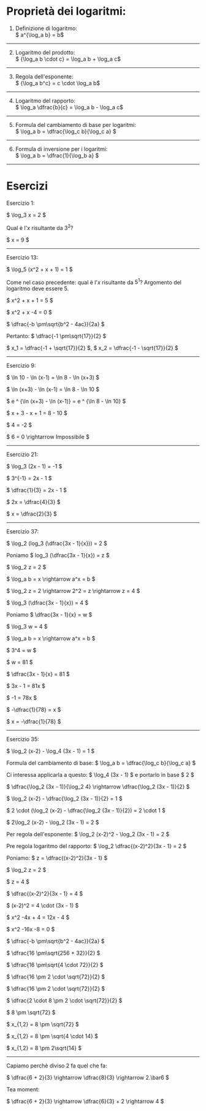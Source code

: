 <h1>Proprietà dei logaritmi:</h1>

1) Definizione di logaritmo: \
$ a^{\log_a b} = b$
---
2) Logaritmo del prodotto: \
$ {\log_a b \cdot c} = \log_a b + \log_a c$
---
3) Regola dell'esponente: \
$ {\log_a b^c} = c \cdot \log_a b$
---
4) Logaritmo del rapporto: \
$ \log_a \dfrac{b}{c} = \log_a b - \log_a c$
---
5) Formula del cambiamento di base per logaritmi: \
$ \log_a b = \dfrac{\log_c b}{\log_c a} $
---
6) Formula di inversione per i logaritmi: \
$ \log_a b = \dfrac{1}{\log_b a} $
---

<h1>Esercizi</h1>

Esercizio 1:

$ \log_3 x = 2 $

Qual è l'$x$ risultante da $3^2$?

$ x = 9 $

---

Esercizio 13:

$ \log_5 (x^2 + x + 1) = 1 $

Come nel caso precedente: qual è l'$x$ risultante da $5^1$? Argomento del logaritmo deve essere 5.

$ x^2 + x + 1 = 5 $

$ x^2 + x -4 = 0 $

$ \dfrac{-b \pm\sqrt{b^2 - 4ac}}{2a} $

Pertanto: $ \dfrac{-1 \pm\sqrt{17}}{2} $

$ x_1 = \dfrac{-1 + \sqrt{17}}{2} $, 
$ x_2 = \dfrac{-1 - \sqrt{17}}{2} $

---

Esercizio 9:

$ \ln 10 - \ln (x-1) = \ln 8 - \ln (x+3) $

$ \ln (x+3) - \ln (x-1) = \ln 8 - \ln 10 $

$ e ^ {\ln (x+3) - \ln (x-1)} = e ^ {\ln 8 - \ln 10} $

$ x + 3 - x + 1 =  8 - 10 $

$ 4 = -2 $ 

$ 6 = 0 \rightarrow Impossibile $ 

---

Esercizio 21:

$ \log_3 (2x - 1) = -1 $ 

$ 3^{-1} = 2x - 1 $ 

$ \dfrac{1}{3} = 2x - 1 $ 

$ 2x = \dfrac{4}{3} $ 

$ x = \dfrac{2}{3} $ 

---

Esercizio 37:

$ \log_2 (log_3 (\dfrac{3x - 1}{x})) = 2 $ 

Poniamo $ log_3 (\dfrac{3x - 1}{x}) = z $ 

$ \log_2 z = 2 $ 

$ \log_a b = x \rightarrow a^x = b $ 

$ \log_2 z = 2 \rightarrow 2^2 = z \rightarrow z = 4 $ 

$ \log_3 (\dfrac{3x - 1}{x}) = 4 $ 

Poniamo $ \dfrac{3x - 1}{x} = w $ 

$ \log_3 w = 4 $ 

$ \log_a b = x \rightarrow a^x = b $ 

$ 3^4 = w $ 

$ w = 81 $ 

$ \dfrac{3x - 1}{x} = 81 $ 

$ 3x - 1 = 81x $ 

$ -1 = 78x $ 

$ -\dfrac{1}{78} = x $ 

$ x = -\dfrac{1}{78} $

---

Esercizio 35:

$ \log_2 (x-2) - \log_4 (3x - 1) = 1 $

Formula del cambiamento di base: $ \log_a b = \dfrac{\log_c b}{\log_c a} $ 

Ci interessa applicarla a questo: $ \log_4 (3x - 1) $ e portarlo in base $ 2 $

$ \dfrac{\log_2 (3x - 1)}{\log_2 4} \rightarrow \dfrac{\log_2 (3x - 1)}{2} $

$ \log_2 (x-2) - \dfrac{\log_2 (3x - 1)}{2} = 1 $

$ 2 \cdot (\log_2 (x-2) - \dfrac{\log_2 (3x - 1)}{2}) = 2 \cdot 1 $

$ 2\log_2 (x-2) - \log_2 (3x - 1) = 2 $

Per regola dell'esponente: $ \log_2 (x-2)^2 - \log_2 (3x - 1) = 2 $

Pre regola logaritmo del rapporto: $ \log_2 \dfrac{(x-2)^2}{3x - 1} = 2 $

Poniamo: $ z = \dfrac{(x-2)^2}{3x - 1} $

$ \log_2 z = 2 $

$ z = 4 $

$ \dfrac{(x-2)^2}{3x - 1} = 4 $

$ (x-2)^2 = 4 \cdot (3x - 1) $

$ x^2 -4x + 4 = 12x - 4 $

$ x^2 -16x -8 = 0 $

$ \dfrac{-b \pm\sqrt{b^2 - 4ac}}{2a} $ 

$ \dfrac{16 \pm\sqrt{256 + 32}}{2} $ 

$ \dfrac{16 \pm\sqrt{4 \cdot 72}}{2} $ 

$ \dfrac{16 \pm 2 \cdot \sqrt{72}}{2} $ 

$ \dfrac{16 \pm 2 \cdot \sqrt{72}}{2} $ 

$ \dfrac{2 \cdot 8 \pm 2 \cdot \sqrt{72}}{2} $ 

$ 8 \pm \sqrt{72} $ 

$ x_{1,2} = 8 \pm \sqrt{72} $ 

$ x_{1,2} = 8 \pm \sqrt{4 \cdot 14} $ 

$ x_{1,2} = 8 \pm 2\sqrt{14} $

---

Capiamo perchè diviso 2 fa quel che fa:

$ \dfrac{6 + 2}{3} \rightarrow \dfrac{8}{3} \rightarrow 2.\bar6 $ 

Tea moment:

$ \dfrac{6 + 2}{3} \rightarrow \dfrac{6}{3} + 2 \rightarrow 4 $



